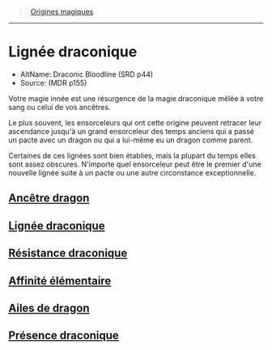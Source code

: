 ﻿---
!SubClassItem
Name: Lignée draconique
Source: (MDR p155)
ParentClassId: hd_sorcerer.md
Id: sorcerer_draconic_hd.md#lignée-draconique
RootId: sorcerer_draconic_hd.md
ParentLink: sorcerer_hd.md#origines-magiques
ParentName: Origines magiques
NameLevel: 1
AltName: Draconic Bloodline (SRD p44)
Attributes: {}
---
>  [Origines magiques](hd_sorcerer_origines_magiques.md)

---


# Lignée draconique

- AltName: Draconic Bloodline (SRD p44)
- Source: (MDR p155)

Votre magie innée est une résurgence de la magie draconique mêlée à votre sang ou celui de vos ancêtres.

Le plus souvent, les ensorceleurs qui ont cette origine peuvent retracer leur ascendance jusqu'à un grand ensorceleur des temps anciens qui a passé un pacte avec un dragon ou qui a lui-même eu un dragon comme parent.

Certaines de ces lignées sont bien établies, mais la plupart du temps elles sont assez obscures. N'importe quel ensorceleur peut être le premier d'une nouvelle lignée suite à un pacte ou une autre circonstance exceptionnelle.



## [Ancêtre dragon](hd_sorcerer_draconic_ancetre_dragon.md)



## [Lignée draconique](hd_sorcerer_draconic.md)



## [Résistance draconique](hd_sorcerer_draconic_resistance_draconique.md)



## [Affinité élémentaire](hd_sorcerer_draconic_affinite_elementaire.md)



## [Ailes de dragon](hd_sorcerer_draconic_ailes_de_dragon.md)



## [Présence draconique](hd_sorcerer_draconic_presence_draconique.md)

